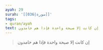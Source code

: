 ```yaml
---
ayah: 29
surah: '[[036|سورة]]'
tags:
- quran/ayah
text: إن كانت إلا صيحة واحدة فإذا هم خامدون
---
```

> إن كانت إلا صيحة واحدة فإذا هم خامدون
